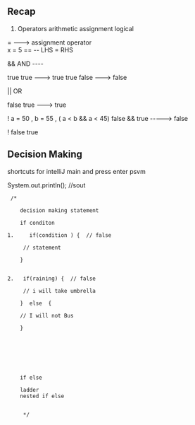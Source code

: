 ## Recap

1. Operators 
arithmetic 
assignment 
logical

= ---> assignment operator      
x = 5 
== -- LHS = RHS


&& AND ----

true true ---> true 
true false ---> false 


|| OR 

false true ---> true 


! 
a = 50 , b = 55 ,
( a < b  &&  a < 45)
false && true -----> false 

! false 
true 




## Decision  Making 

shortcuts for intelliJ 
main and press enter
psvm

System.out.println(); //sout



     /*
        
        decision making statement 
        
        if conditon
        
    1.     if(condition ) {  // false 
        
         // statement 
        
        }
        
        
    2.   if(raining) {  // false 
        
         // i will take umbrella
        
        }  else  {
        
        // I will not Bus
        
        }  
        
        
        
        
        
        
        
        if else 
        
        ladder 
        nested if else 
        
        
         */

